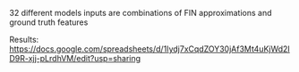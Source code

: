 32 different models
inputs are combinations of FIN approximations and ground truth features

Results:
https://docs.google.com/spreadsheets/d/1Iydj7xCqdZOY30jAf3Mt4uKjWd2ID9R-xjj-pLrdhVM/edit?usp=sharing
